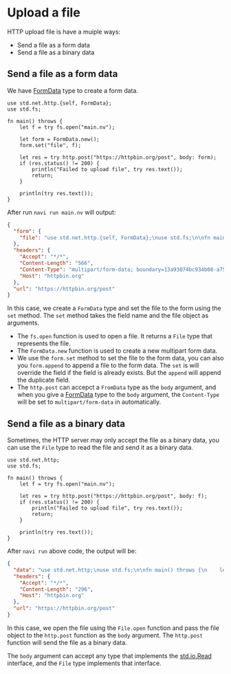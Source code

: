 # Upload a file

HTTP upload file is have a muiple ways:

- Send a file as a form data
- Send a file as a binary data

## Send a file as a form data

We have [FormData] type to create a form data.

```nv
use std.net.http.{self, FormData};
use std.fs;

fn main() throws {
    let f = try fs.open("main.nv");

    let form = FormData.new();
    form.set("file", f);

    let res = try http.post("https://httpbin.org/post", body: form);
    if (res.status() != 200) {
        println("Failed to upload file", try res.text());
        return;
    }

    println(try res.text());
}
```

After run `navi run main.nv` will output:

```json
{
  "form": {
    "file": "use std.net.http.{self, FormData};\nuse std.fs;\n\nfn main() throws {\n    let f = try fs.open(\"main.nv\");\n\n    let form = FormData.new();\n    form.set(\"file\", f);\n\n    let res = try http.post(\"https://httpbin.org/post\", body: form);\n    if (res.status() != 200) {\n        println(\"Failed to upload file\", try res.text());\n        return;\n    }\n\n    println(try res.text());\n}\n"
  },
  "headers": {
    "Accept": "*/*",
    "Content-Length": "566",
    "Content-Type": "multipart/form-data; boundary=13a93074bc934b08-a754f29d0131df2b-c3c9356adfc70e70-b3e7362cbfc28f17",
    "Host": "httpbin.org"
  },
  "url": "https://httpbin.org/post"
}
```

In this case, we create a `FormData` type and set the file to the form using the `set` method. The `set` method takes the field name and the file object as arguments.

- The `fs.open` function is used to open a file. It returns a `File` type that represents the file.
- The `FormData.new` function is used to create a new multipart form data.
- We use the `form.set` method to set the file to the form data, you can also you `form.append` to append a file to the form data. The `set` is will override the field if the field is already exists. But the `append` will append the duplicate field.
- The `http.post` can accepct a `FromData` type as the `body` argument, and when you give a [FormData] type to the `body` argument, the `Content-Type` will be set to `multipart/form-data` in automatically.

## Send a file as a binary data

Sometimes, the HTTP server may only accept the file as a binary data, you can use the `File` type to read the file and send it as a binary data.

```nv
use std.net.http;
use std.fs;

fn main() throws {
    let f = try fs.open("main.nv");

    let res = try http.post("https://httpbin.org/post", body: f);
    if (res.status() != 200) {
        println("Failed to upload file", try res.text());
        return;
    }

    println(try res.text());
}
```

After `navi run` above code, the output will be:

```json
{
  "data": "use std.net.http;\nuse std.fs;\n\nfn main() throws {\n    let f = try fs.open(\"main.nv\");\n\n    let res = try http.post(\"https://httpbin.org/post\", body: f);\n    if (res.status() != 200) {\n        println(\"Failed to upload file\", try res.text());\n        return;\n    }\n\n    println(try res.text());\n}\n",
  "headers": {
    "Accept": "*/*",
    "Content-Length": "296",
    "Host": "httpbin.org"
  },
  "url": "https://httpbin.org/post"
}
```

In this case, we open the file using the `File.open` function and pass the file object to the `http.post` function as the `body` argument. The `http.post` function will send the file as a binary data.

The `body` argument can accept any type that implements the [std.io.Read] interface, and the `File` type implements that interface.

[File.open]: /stdlib/std.fs#open
[FormData]: /stdlib/std.net.http#std.net.http.FormData
[FormData.new]: /stdlib/std.net.http#FormData#new
[std.io.Read]: /stdlib/std.io#Read

